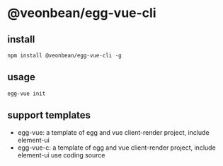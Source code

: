 # @veonbean/egg-vue-cli

## install

```shell
npm install @veonbean/egg-vue-cli -g
```

## usage

```shell
egg-vue init
```

## support templates

- egg-vue: a template of egg and vue client-render project, include element-ui
- egg-vue-c: a template of egg and vue client-render project, include element-ui use coding source
